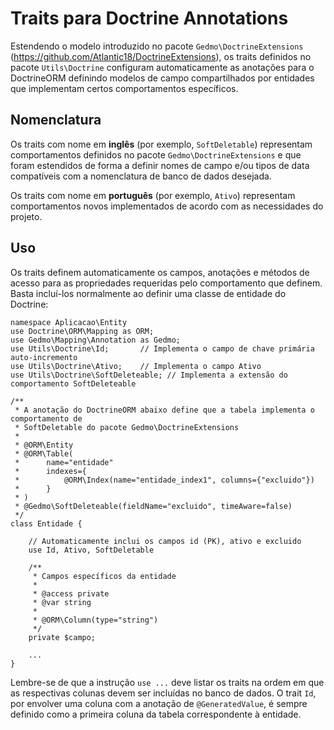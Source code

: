 Traits para Doctrine Annotations
================================
Estendendo o modelo introduzido no pacote `Gedmo\DoctrineExtensions` 
(<https://github.com/Atlantic18/DoctrineExtensions>), os traits definidos no pacote `Utils\Doctrine` configuram 
automaticamente as anotações para o DoctrineORM definindo modelos de campo compartilhados por entidades que implementam
certos comportamentos específicos.

Nomenclatura
------------
Os traits com nome em **inglês** (por exemplo, `SoftDeletable`) representam comportamentos definidos no pacote
`Gedmo\DoctrineExtensions` e que foram estendidos de forma a definir nomes de campo e/ou tipos de data
compatíveis com a nomenclatura de banco de dados desejada.

Os traits com nome em **português** (por exemplo, `Ativo`) representam comportamentos novos implementados de acordo
com as necessidades do projeto.

Uso
---
Os traits definem automaticamente os campos, anotações e métodos de acesso para as propriedades requeridas pelo
comportamento que definem. Basta incluí-los normalmente ao definir uma classe de entidade do Doctrine:

    namespace Aplicacao\Entity
    use Doctrine\ORM\Mapping as ORM;
    use Gedmo\Mapping\Annotation as Gedmo;
    use Utils\Doctrine\Id;       // Implementa o campo de chave primária auto-incremento
    use Utils\Doctrine\Ativo;    // Implementa o campo Ativo
    use Utils\Doctrine\SoftDeleteable; // Implementa a extensão do comportamento SoftDeleteable 
    
    /**
     * A anotação do DoctrineORM abaixo define que a tabela implementa o comportamento de
     * SoftDeletable do pacote Gedmo\DoctrineExtensions
     *  
     * @ORM\Entity 
     * @ORM\Table(
     *      name="entidade"
     *      indexes={
     *          @ORM\Index(name="entidade_index1", columns={"excluido"})
     *      }
     * )
     * @Gedmo\SoftDeleteable(fieldName="excluido", timeAware=false)
     */
    class Entidade {
    
        // Automaticamente inclui os campos id (PK), ativo e excluido
        use Id, Ativo, SoftDeletable
        
        /**
         * Campos específicos da entidade
         * 
         * @access private
         * @var string
         * 
         * @ORM\Column(type="string")
         */
        private $campo;
        
        ...
    }

Lembre-se de que a instrução `use ...` deve listar os traits na ordem em que as respectivas colunas devem ser
incluídas no banco de dados. O trait `Id`, por envolver uma coluna com a anotação de `@GeneratedValue`, é sempre
definido como a primeira coluna da tabela correspondente à entidade.       